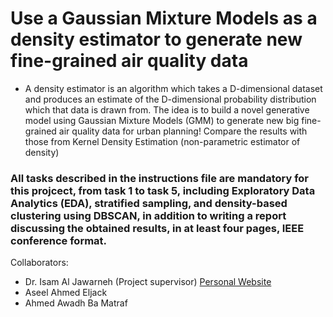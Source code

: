 # Use a Gaussian Mixture Models as a density estimator to generate new fine-grained air quality data

- A density estimator is an algorithm which takes a D-dimensional dataset and produces an estimate of the D-dimensional probability distribution which that data is drawn from. The idea is to build a novel generative model using Gaussian Mixture Models (GMM) to generate new big fine-grained air quality data for urban planning! Compare the results with those from Kernel Density Estimation (non-parametric estimator of density) 
### All tasks described in the instructions file are mandatory for this projcect, from task 1 to task 5, including Exploratory Data Analytics (EDA), stratified sampling, and density-based clustering using DBSCAN, in addition to writing a report discussing the obtained results, in at least four pages, IEEE conference format.
Collaborators: 
- Dr. Isam Al Jawarneh (Project supervisor)
  [Personal Website](https://isamaljawarneh.github.io/)
- Aseel Ahmed Eljack
- Ahmed Awadh Ba Matraf
